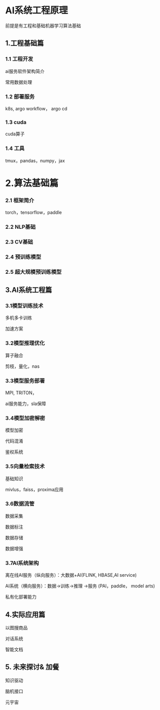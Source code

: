
# AI系统工程原理

前提是有工程和基础机器学习算法基础


## 1.工程基础篇
### 1.1 工程开发
ai服务软件架构简介

常用数据处理
### 1.2 部署服务
k8s, argo workflow， argo cd
### 1.3 cuda
cuda算子
### 1.4 工具
tmux，pandas，numpy，jax


# 2.算法基础篇
### 2.1 框架简介
torch，tensorflow，paddle
### 2.2 NLP基础
### 2.3 CV基础
### 2.4 预训练模型
### 2.5 超大规模预训练模型


## 3.AI系统工程篇
### 3.1模型训练技术
多机多卡训练

加速方案
### 3.2模型推理优化
算子融合

剪枝，量化，nas
### 3.3模型服务部署
MPI, TRITON，

ai服务能力，sla保障
### 3.4模型加密解密
模型加密

代码混淆

鉴权系统
### 3.5向量检索技术
基础知识

mivlus，faiss，proxima应用
### 3.6数据流管
数据采集

数据标注

数据存储

数据增强
### 3.7AI系统架构
离在线AI服务（纵向服务）：大数据+AI(FLINK, HBASE,AI service)

AI系统（横向服务）：数据->训练->推理 ->服务 (PAI，paddle， model arts)

私有化部署能力


## 4.实际应用篇
以图搜商品

对话系统

智能文档



## 5. 未来探讨& 加餐
知识驱动

脑机接口

元宇宙

